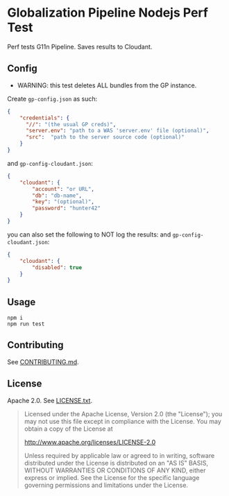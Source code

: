 Globalization Pipeline Nodejs Perf Test
===

Perf tests G11n Pipeline. Saves results to Cloudant.

Config
------

* WARNING: this test deletes ALL bundles from the GP instance.

Create `gp-config.json` as such:

```json
{
    "credentials": {
      "//": "(the usual GP creds)",
      "server.env": "path to a WAS 'server.env' file (optional)",
      "src":  "path to the server source code (optional)"
    }
}
```

and `gp-config-cloudant.json`:
```json
{
    "cloudant": {
        "account": "or URL",
        "db": "db-name",
        "key": "(optional)",
        "password": "hunter42"
    }
}
```

you can also set the following to NOT log the results:
and `gp-config-cloudant.json`:
```json
{
    "cloudant": {
        "disabled": true
    }
}
```
Usage
-----

    npm i
    npm run test

Contributing
------------
See [CONTRIBUTING.md](CONTRIBUTING.md).

License
-------
Apache 2.0. See [LICENSE.txt](LICENSE.txt).

> Licensed under the Apache License, Version 2.0 (the "License");
> you may not use this file except in compliance with the License.
> You may obtain a copy of the License at
>
> http://www.apache.org/licenses/LICENSE-2.0
>
> Unless required by applicable law or agreed to in writing, software
> distributed under the License is distributed on an "AS IS" BASIS,
> WITHOUT WARRANTIES OR CONDITIONS OF ANY KIND, either express or implied.
> See the License for the specific language governing permissions and
> limitations under the License.
